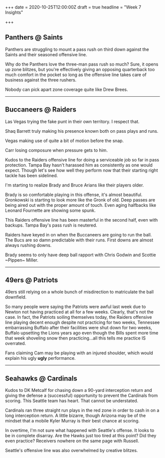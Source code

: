 +++
date = 2020-10-25T12:00:00Z
draft = true
headline = "Week 7 Insights"

+++
## Panthers @ Saints

Panthers are struggling to mount a pass rush on third down against the Saints and their seasoned offensive line.

Why do the Panthers love the three-man pass rush so much? Sure, it opens up zone blitzes, but you're effectively giving an opposing quarterback too much comfort in the pocket so long as the offensive line takes care of business against the three rushers.

Nobody can pick apart zone coverage quite like Drew Brees.

***

## Buccaneers @ Raiders

Las Vegas trying the fake punt in their own territory. I respect that.

Shaq Barrett truly making his presence known both on pass plays and runs.

Vegas making use of quite a bit of motion before the snap.

Carr losing composure when pressure gets to him.

Kudos to the Raiders offensive line for doing a serviceable job so far in pass protection. Tampa Bay hasn't harassed him as consistently as one would expect. Though let's see how well they perform now that their starting right tackle has been sidelined.

I'm starting to realize Brady and Bruce Arians like their players older.

Brady is so comfortable playing in this offense, it's almost beautiful. Gronkowski is starting to look more like the Gronk of old. Deep passes are being aired out with the proper amount of touch. Even aging halfbacks like Leonard Fournette are showing some spunk.

This Raiders offensive line has been masterful in the second half, even with backups. Tampa Bay's pass rush is neutered.

Raiders have keyed in on when the Buccaneers are going to run the ball. The Bucs are so damn predictable with their runs. First downs are almost always rushing downs.

Brady seems to only have deep ball rapport with Chris Godwin and Scottie \~Pippen\~ Miller.

***

## 49ers @ Patriots

49ers still relying on a whole bunch of misdirection to matriculate the ball downfield.

So many people were saying the Patriots were awful last week due to Newton not having practiced at all for a few weeks. Clearly, that's not the case. In fact, the Patriots soiling themselves today, the Raiders offensive line playing decent enough despite not practicing for two weeks, Tennessee embarrassing Buffalo after their facilities were shut down for two weeks, Buffalo upsetting the Lions years ago even though the Bills spent more time that week shoveling snow then practicing...all this tells me practice IS overrated.

Fans claiming Cam may be playing with an injured shoulder, which would explain his ugly **ugly** performance.

***

## Seahawks @ Cardinals

Kudos to DK Metcalf for chasing down a 90-yard interception return and giving the defense a (successful) opportunity to prevent the Cardinals from scoring. This Seattle team has heart. That cannot be understated.

Cardinals ran three straight run plays in the red zone in order to cash in on a long interception return. A little bizarre, though Arizona may be of the mindset that a mobile Kyler Murray is their best chance at scoring.

In overtime, I'm not sure what happened with Seattle's offense. It looks to be in complete disarray. Are the Hawks just too tired at this point? Did they even practice? Receivers nowhere on the same page with Russell.

Seattle's offensive line was also overwhelmed by creative blitzes. 